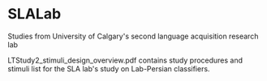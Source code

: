 # SLALab
Studies from University of Calgary's second language acquisition research lab

LTStudy2_stimuli_design_overview.pdf contains study procedures and stimuli list for the SLA lab's study on Lab-Persian classifiers.
